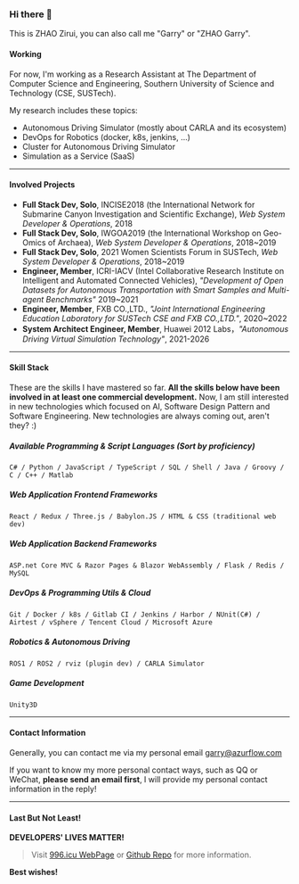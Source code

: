 ### Hi there 👋

This is ZHAO Zirui, you can also call me "Garry" or "ZHAO Garry". 

#### Working

For now, I'm working as a Research Assistant at The Department of Computer Science and Engineering, Southern University of Science and Technology (CSE, SUSTech). 

My research includes these topics:

- Autonomous Driving Simulator (mostly about CARLA and its ecosystem)
- DevOps for Robotics (docker, k8s, jenkins, ...)
- Cluster for Autonomous Driving Simulator
- Simulation as a Service (SaaS)

---

#### Involved Projects

- **Full Stack Dev, Solo**, INCISE2018 (the International Network for Submarine Canyon Investigation and Scientific Exchange), _Web System Developer & Operations_, 2018
- **Full Stack Dev, Solo**, IWGOA2019 (the International Workshop on Geo-Omics of Archaea), _Web System Developer & Operations_, 2018~2019
- **Full Stack Dev, Solo**, 2021 Women Scientists Forum in SUSTech, _Web System Developer & Operations_, 2018~2019
- **Engineer, Member**, ICRI-IACV (Intel Collaborative Research Institute on Intelligent and Automated Connected Vehicles), _"Development of Open Datasets for Autonomous Transportation with Smart Samples and Multi-agent Benchmarks"_ 2019~2021
- **Engineer, Member**, FXB CO.,LTD., _"Joint International Engineering Education Laboratory for SUSTech CSE and FXB CO.,LTD."_, 2020~2022
- **System Architect Engineer, Member**, Huawei 2012 Labs，_"Autonomous Driving Virtual Simulation Technology"_, 2021-2026

---

#### Skill Stack

These are the skills I have mastered so far. **All the skills below have been involved in at least one commercial development.** Now, I am still interested in new technologies which focused on AI, Software Design Pattern and Software Engineering. New technologies are always coming out, aren't they? :)

##### Available Programming & Script Languages (Sort by proficiency)

```
C# / Python / JavaScript / TypeScript / SQL / Shell / Java / Groovy / C / C++ / Matlab
```

##### Web Application Frontend Frameworks

```
React / Redux / Three.js / Babylon.JS / HTML & CSS (traditional web dev)
```

##### Web Application Backend Frameworks

```
ASP.net Core MVC & Razor Pages & Blazor WebAssembly / Flask / Redis / MySQL 
```

##### DevOps & Programming Utils & Cloud

```
Git / Docker / k8s / Gitlab CI / Jenkins / Harbor / NUnit(C#) / Airtest / vSphere / Tencent Cloud / Microsoft Azure
```

##### Robotics & Autonomous Driving

```
ROS1 / ROS2 / rviz (plugin dev) / CARLA Simulator
```

##### Game Development

```
Unity3D
```

---

#### Contact Information

Generally, you can contact me via my personal email [garry@azurflow.com](mailto:garry@azurflow.com)

If you want to know my more personal contact ways, such as QQ or WeChat, **please send an email first**, I will provide my personal contact information in the reply!

---

#### Last But Not Least!

**DEVELOPERS' LIVES MATTER!**

> Visit [996.icu WebPage](https://996.icu/#/en_US) or [Github Repo](https://github.com/996icu/996.ICU) for more information.

**Best wishes!**

